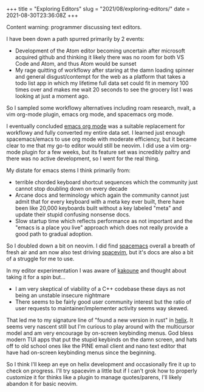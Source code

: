 +++
title = "Exploring Editors"
slug = "2021/08/exploring-editors/"
date = 2021-08-30T23:36:08Z
+++

Content warning: programmer discussing text editors.

I have been down a path spurred primarily by 2 events:

* Development of the Atom editor becoming uncertain after microsoft acquired github and thinking it likely there was no room for both VS Code and Atom, and thus Atom would be sunset
* My rage quitting of workflowy after staring at the damn loading spinner and general disgust/contempt for the web as a platform that takes a todo list app in which my lifetime full data set could fit in memory 100 times over and makes me wait 20 seconds to see the grocery list I was looking at just a moment ago.

So I sampled some workflowy alternatives including roam research, nvalt, a vim org-mode plugin, emacs org mode, and spacemacs org mode.

I eventually concluded [emacs org mode](https://orgmode.org/) was a suitable replacement for workflowy and fully converted my entire data set. I learned just enough spacemacs/emacs to use org mode with moderate efficiency, but it became clear to me that my go-to editor would still be neovim. I did use a vim org-mode plugin for a few weeks, but its feature set was incredibly paltry and there was no active development, so I went for the real thing.

My distate for emacs stems I think primarily from:

* terrible chorded keyboard shortcut sequences which the community just cannot stop doubling down on every decade
* Arcane docs and terminology which again the community cannot just admit that for every keyboard with a meta key ever built, there have been like 20,000 keyboards built without a key labeled "meta" and update their stupid confusing nonsense docs.
* Slow startup time which reflects performance as not important and the "emacs is a place you live" approach which does not really provide a good path to gradual adoption.

So I doubled down a bit on neovim. I did find [spacemacs](https://www.spacemacs.org/) overall a breath of fresh air and am now also test driving [spacevim](https://spacevim.org/), but it's docs are also a bit of a struggle for me to use.

In my editor experimentation I was aware of [kakoune](https://kakoune.org/) and thought about taking it for a spin but...

* I am very skeptical of viability of a C++ codebase these days as not being an unstable insecure nightmare
* There seems to be fairly good user community interest but the ratio of user requests to maintainer/implementer activity seems way skewed.

That led me to my signature line of "found a new version in rust" in [helix](https://helix-editor.com/). It seems very nascent still but I'm curious to play around with the multicursor model and am very encourage by on-screen keybinding menus. God bless modern TUI apps that put the stupid keybinds on the damn screen, and hats off to old school ones like the PINE email client and nano text editor that have had on-screen keybinding menus since the beginning.

So I think I'll keep an eye on helix development and occasionally fire it up to check on progress. I'll try spacevim a little but if I can't grok how to properly customize it for thinks like a plugin to manage quotes/parens, I'll likely abandon it for basic neovim.
